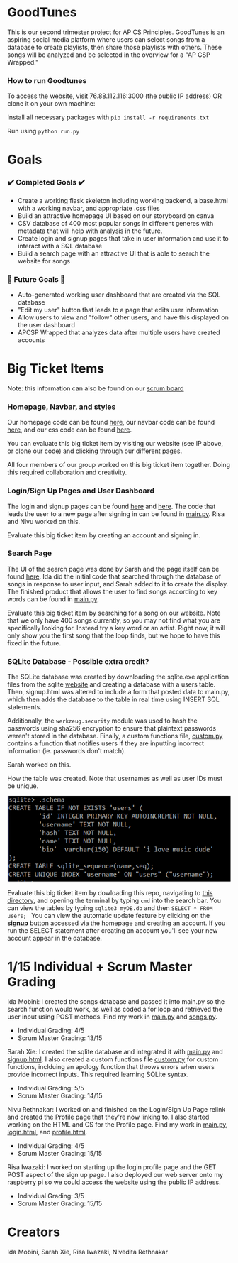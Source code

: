 # GoodTunes
This is our second trimester project for AP CS Principles. GoodTunes is an aspiring social media platform where users can select songs from a database to create playlists, then share those playlists with others. These songs will be analyzed and be selected in the overview for a "AP CSP Wrapped."

### How to run Goodtunes
To access the website, visit 76.88.112.116:3000 (the public IP address) OR clone it on your own machine:

Install all necessary packages with `pip install -r requirements.txt`

Run using `python run.py`


# Goals

### ✔️ Completed Goals ✔️
* Create a working flask skeleton including working backend, a base.html with a working navbar, and appropriate .css files
* Build an attractive homepage UI based on our storyboard on canva
* CSV database of 400 most popular songs in different generes with metadata that will help with analysis in the future.
* Create login and signup pages that take in user information and use it to interact with a SQL database
* Build a search page with an attractive UI that is able to search the website for songs

### 📝 Future Goals 📝
* Auto-generated working user dashboard that are created via the SQL database
* "Edit my user" button that leads to a page that edits user information
* Allow users to view and "follow" other users, and have this displayed on the user dashboard
* APCSP Wrapped that analyzes data after multiple users have created accounts

# Big Ticket Items
Note: this information can also be found on our [scrum board](https://github.com/sarahwxie/GoodTunes/projects/1)

### Homepage, Navbar, and styles
Our homepage code can be found [here](templates/home.html), our navbar code can be found [here](templates/nav.html), and our css code can be found [here](templates/styles.html).

You can evaluate this big ticket item by visiting our website (see IP above, or clone our code) and clicking through our different pages. 

All four members of our group worked on this big ticket item together. Doing this required collaboration and creativity. 

### Login/Sign Up Pages and User Dashboard
The login and signup pages can be found [here](templates/login.html) and [here](templates/signup.html). The code that leads the user to a new page after signing in can be found in [main.py](main.py). Risa and Nivu worked on this.

Evaluate this big ticket item by creating an account and signing in. 

### Search Page
The UI of the search page was done by Sarah and the page itself can be found [here](templates/search.html). Ida did the initial code that searched through the database of songs in response to user input, and Sarah added to it to create the display. The finished product that allows the user to find songs according to key words can be found in [main.py](main.py). 

Evaluate this big ticket item by searching for a song on our website. Note that we only have 400 songs currently, so you may not find what you are specifically looking for. Instead try a key word or an artist. Right now, it will only show you the first song that the loop finds, but we hope to have this fixed in the future. 

### SQLite Database - Possible extra credit?
The SQLite database was created by downloading the sqlite.exe application files from the sqlite [website](https://www.sqlite.org/download.html) and creating a database with a users table. Then, signup.html was altered to include a form that posted data to main.py, which then adds the database to the table in real time using INSERT SQL statements. 

Additionally, the `werkzeug.security` module was used to hash the passwords using sha256 encryption to ensure that plaintext passwords weren't stored in the database. Finally, a custom functions file, [custom.py](custom.py) contains a function that notifies users if they are inputting incorrect information (ie. passwords don't match).

Sarah worked on this. 

How the table was created. Note that usernames as well as user IDs must be unique.

![sqlite image](static/assets/Capture.PNG)

Evaluate this big ticket item by dowloading this repo, navigating to [this directory](https://github.com/sarahwxie/GoodTunes/tree/main/models), and opening the terminal by typing `cmd` into the search bar. You can view the tables by typing ``sqlite3 myDB.db`` and then ``SELECT * FROM users; ``
You can view the automatic update feature by clicking on the **signup** button accessed via the homepage and creating an account. If you run the SELECT statement after creating an account you'll see your new account appear in the database. 

# 1/15 Individual + Scrum Master Grading
Ida Mobini: I created the songs database and passed it into main.py so the search function would work, as well as coded a for loop and retrieved the user input using POST methods. Find my work in [main.py](main.py) and [songs.py](songs.py). 
* Individual Grading: 4/5 
* Scrum Master Grading: 13/15

Sarah Xie: I created the sqlite database and integrated it with [main.py](main.py) and [signup.html](templates/signup.html). I also created a custom functions file [custom.py](custom.py) for custom functions, inclduing an apology function that throws errors when users provide incorrect inputs. This required learning SQLite syntax. 
* Individual Grading: 5/5
* Scrum Master Grading: 14/15 

Nivu Rethnakar: I worked on and finished on the Login/Sign Up Page relink and created the Profile page that they're now linking to. I also started working on the HTML and CS for the Profile page. Find my work in [main.py](main.py), [login.html](login.html), and [profile.html](profile.html).
* Individual Grading: 4/5
* Scrum Master Grading: 15/15

Risa Iwazaki: I worked on starting up the login profile page and the GET POST aspect of the sign up page. I also deployed our web server onto my raspberry pi so we could access the website using the public IP address. 
* Individual Grading: 3/5
* Scrum Master Grading: 15/15 


# Creators
Ida Mobini, Sarah Xie, Risa Iwazaki, Nivedita Rethnakar 
